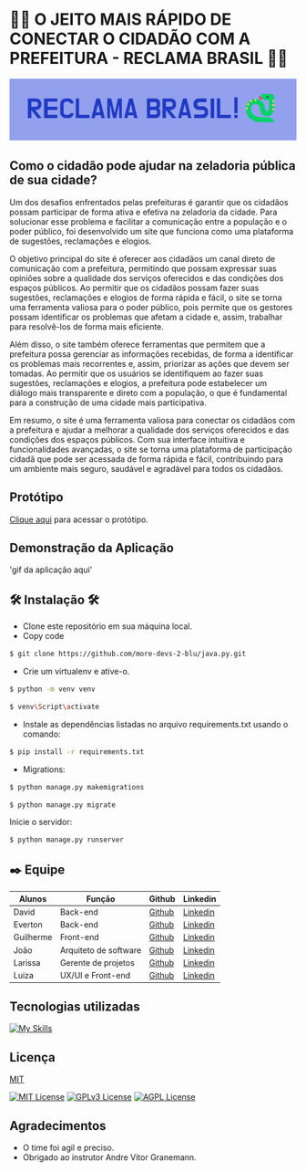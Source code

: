 <h1> 👩‍🦽 O JEITO MAIS RÁPIDO DE CONECTAR O CIDADÃO COM A PREFEITURA - RECLAMA BRASIL 👩‍🦽 </h1>



  <img src="RECLAMA_BRASIL!.png" width=900px/>



## Como o cidadão pode ajudar na zeladoria pública de sua cidade?

Um dos desafios enfrentados pelas prefeituras é garantir que os cidadãos possam participar de forma ativa e efetiva na zeladoria da cidade. Para solucionar esse problema e facilitar a comunicação entre a população e o poder público, foi desenvolvido um site que funciona como uma plataforma de sugestões, reclamações e elogios.

O objetivo principal do site é oferecer aos cidadãos um canal direto de comunicação com a prefeitura, permitindo que possam expressar suas opiniões sobre a qualidade dos serviços oferecidos e das condições dos espaços públicos. Ao permitir que os cidadãos possam fazer suas sugestões, reclamações e elogios de forma rápida e fácil, o site se torna uma ferramenta valiosa para o poder público, pois permite que os gestores possam identificar os problemas que afetam a cidade e, assim, trabalhar para resolvê-los de forma mais eficiente.

Além disso, o site também oferece ferramentas que permitem que a prefeitura possa gerenciar as informações recebidas, de forma a identificar os problemas mais recorrentes e, assim, priorizar as ações que devem ser tomadas. Ao permitir que os usuários se identifiquem ao fazer suas sugestões, reclamações e elogios, a prefeitura pode estabelecer um diálogo mais transparente e direto com a população, o que é fundamental para a construção de uma cidade mais participativa.

Em resumo, o site é uma ferramenta valiosa para conectar os cidadãos com a prefeitura e ajudar a melhorar a qualidade dos serviços oferecidos e das condições dos espaços públicos. Com sua interface intuitiva e funcionalidades avançadas, o site se torna uma plataforma de participação cidadã que pode ser acessada de forma rápida e fácil, contribuindo para um ambiente mais seguro, saudável e agradável para todos os cidadãos.


## Protótipo
<a href="'''https://www.figma.com/file/KJx9h6AVgJvr1x4J7j613n/luiza-bissoni's-team-library?node-id=537%3A36&t=2bLavk7wJ4WcgBW6-1'''">Clique aqui</a> para acessar o protótipo.

## Demonstração da Aplicação

'gif da aplicação aqui'

## 🛠️ Instalação 🛠️

- Clone este repositório em sua máquina local.
- Copy code
```bash
$ git clone https://github.com/more-devs-2-blu/java.py.git
```
- Crie um virtualenv e ative-o.
```bash
$ python -m venv venv
```
```bash
$ venv\Script\activate
```
- Instale as dependências listadas no arquivo requirements.txt usando o comando:
```bash
$ pip install -r requirements.txt
```
- Migrations:
```bash
$ python manage.py makemigrations
```
```bash
$ python manage.py migrate
```
Inicie o servidor:
```bash
$ python manage.py runserver
```



## ✒️ Equipe


| Alunos                              | Função                      |  Github                                       | Linkedin      |
| ----------------------------------- | --------------------------- | --------------------------------------------- |-------------|
| David                               | Back-end                    |  [Github](https://github.com/davidsimas)       | [Linkedin](https://www.linkedin.com/in/david-simas81/)
| Everton                             | Back-end                   | [Github](https://github.com/EvertonDenega)    | [Linkedin](https://www.linkedin.com/in/evertonds/)
| Guilherme                           | Front-end          | [Github](https://github.com/guiwamser)     | [Linkedin](https://www.linkedin.com/in/guilhermewamser/)
| João                                | Arquiteto de software     | [Github](https://github.com/JoaoCasali)   | [Linkedin](https://www.linkedin.com/in/joao-vitor-casali/)
| Larissa                          | Gerente de projetos                    | [Github](https://github.com/lsebold) | [Linkedin](https://www.linkedin.com/in/larissahsebold/)
| Luiza                              |  UX/UI e Front-end                   | [Github](https://github.com/LuizaBissoni)        | [Linkedin](https://www.linkedin.com/in/luizabissoni/)

## Tecnologias utilizadas
[![My Skills](https://skills.thijs.gg/icons?i=python,js,html,css,django,docker,mysql,git,figma)](https://skills.thijs.gg)

## Licença

[MIT](https://choosealicense.com/licenses/mit/)

[![MIT License](https://img.shields.io/badge/License-MIT-green.svg)](https://choosealicense.com/licenses/mit/) 
[![GPLv3 License](https://img.shields.io/badge/License-GPL%20v3-yellow.svg)](https://opensource.org/licenses/)
[![AGPL License](https://img.shields.io/badge/license-AGPL-blue.svg)](http://www.gnu.org/licenses/agpl-3.0)

## Agradecimentos

* O time foi agil e preciso.
* Obrigado ao instrutor Andre Vitor Granemann.
